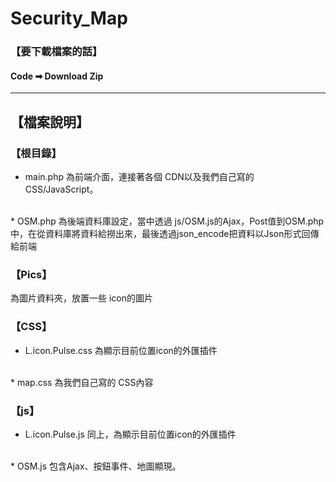 # Security_Map

### 【要下載檔案的話】
#### Code ➡ Download Zip 
---

## 【檔案說明】
### 【根目錄】
* main.php
為前端介面，連接著各個 CDN以及我們自己寫的 CSS/JavaScript。
<br>
* OSM.php
為後端資料庫設定，當中透過 js/OSM.js的Ajax，Post值到OSM.php中，在從資料庫將資料給撈出來，最後透過json_encode把資料以Json形式回傳給前端

### 【Pics】
為圖片資料夾，放置一些 icon的圖片

### 【CSS】
* L.icon.Pulse.css
為顯示目前位置icon的外匯插件
<br>
* map.css
為我們自己寫的 CSS內容

### 【js】
* L.icon.Pulse.js
同上，為顯示目前位置icon的外匯插件
<br>
* OSM.js
包含Ajax、按鈕事件、地圖顯現。
